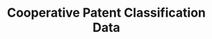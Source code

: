 ---
layout: default
bigquery: https://console.cloud.google.com/bigquery?p=patents-public-data&d=cpc&page=dataset
citation: '“Cooperative Patent Classification” by the EPO and USPTO, for public use. '
contributors: EPO, USPTO
cost: None
description: Cooperative Patent Classification Data contains the scheme and definitions
  of the Cooperative Patent Classification system for classifying patent documents.
  The CPC is the result of a partnership between the EPO and the USPTO in their joint
  effort to develop a common, internationally compatible classification system for
  technical documents, in particular patent publications, which will be used by both
  offices in the patent granting process
documentation: https://www.cooperativepatentclassification.org/cpcSchemeAndDefinitions
last_edit: Mon, 04 Apr 2022 19:07:06 GMT
location: https://www.cooperativepatentclassification.org/index
maintained_by: USPTO, EPO
schema_fields: '[''breakdown_code'', ''informativeReferences'', ''glossary'', ''title_part'',
  ''definition'', ''residualReferences'', ''childGroups'', ''sizeCache'', ''parents'',
  ''applicationReferences'', ''application_references'', ''ipcConcordant'', ''symbol'',
  ''informative_references'', ''date_revised'', ''titlePart'', ''level'', ''notAllocatable'',
  ''ipc_concordant'', ''child_groups'', ''children'', ''limitingReferences'', ''residual_references'',
  ''dateRevised'', ''synonyms'', ''additional_only'', ''titleFull'', ''not_allocatable'',
  ''status'', ''limiting_references'', ''title_full'', ''breakdownCode'']'
shortname: cooperative_patent_classification
tags:
- patents
- science
title: Cooperative Patent Classification Data
uuid: 984374a7-16e9-4b35-9445-458daceb01bf
---